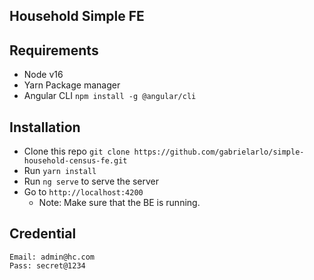 ## Household Simple FE

## Requirements
- Node v16
- Yarn Package manager
- Angular CLI `npm install -g @angular/cli`

## Installation
- Clone this repo `git clone https://github.com/gabrielarlo/simple-household-census-fe.git`
- Run `yarn install`
- Run `ng serve` to serve the server
- Go to `http://localhost:4200`
  - Note: Make sure that the BE is running.

## Credential
```
Email: admin@hc.com
Pass: secret@1234
```
